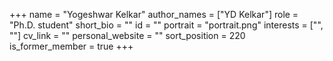 +++
name = "Yogeshwar Kelkar"
author_names = ["YD Kelkar"]
role = "Ph.D. student"
short_bio = ""
id = ""
portrait = "portrait.png"
interests = ["", ""]
cv_link = ""
personal_website = ""
sort_position = 220
is_former_member = true
+++

